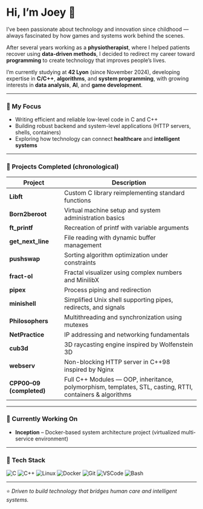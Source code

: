 # Hi, I’m Joey 👋

I’ve been passionate about technology and innovation since childhood — always fascinated by how games and systems work behind the scenes.  

After several years working as a **physiotherapist**, where I helped patients recover using **data-driven methods**, I decided to redirect my career toward **programming** to create technology that improves people’s lives.  

I’m currently studying at **42 Lyon** (since November 2024), developing expertise in **C/C++**, **algorithms**, and **system programming**, with growing interests in **data analysis**, **AI**, and **game development**.  

---

### 🧠 My Focus
- Writing efficient and reliable low-level code in C and C++  
- Building robust backend and system-level applications (HTTP servers, shells, containers)  
- Exploring how technology can connect **healthcare** and **intelligent systems**

---

### 🚀 Projects Completed (chronological)
| Project | Description |
|----------|--------------|
| **Libft** | Custom C library reimplementing standard functions |
| **Born2beroot** | Virtual machine setup and system administration basics |
| **ft_printf** | Recreation of printf with variable arguments |
| **get_next_line** | File reading with dynamic buffer management |
| **pushswap** | Sorting algorithm optimization under constraints |
| **fract-ol** | Fractal visualizer using complex numbers and MinilibX |
| **pipex** | Process piping and redirection |
| **minishell** | Simplified Unix shell supporting pipes, redirects, and signals |
| **Philosophers** | Multithreading and synchronization using mutexes |
| **NetPractice** | IP addressing and networking fundamentals |
| **cub3d** | 3D raycasting engine inspired by Wolfenstein 3D |
| **webserv** | Non-blocking HTTP server in C++98 inspired by Nginx |
| **CPP00–09 (completed)** | Full C++ Modules — OOP, inheritance, polymorphism, templates, STL, casting, RTTI, containers & algorithms |

---

### 🔧 Currently Working On
- **Inception** – Docker-based system architecture project (virtualized multi-service environment)  

---

### 🧩 Tech Stack
![C](https://img.shields.io/badge/-C-00599C?logo=c&logoColor=white)
![C++](https://img.shields.io/badge/-C++-00599C?logo=cplusplus&logoColor=white)
![Linux](https://img.shields.io/badge/-Linux-FCC624?logo=linux&logoColor=black)
![Docker](https://img.shields.io/badge/-Docker-2496ED?logo=docker&logoColor=white)
![Git](https://img.shields.io/badge/-Git-F05032?logo=git&logoColor=white)
![VSCode](https://img.shields.io/badge/-VSCode-007ACC?logo=visualstudiocode&logoColor=white)
![Bash](https://img.shields.io/badge/-Bash-4EAA25?logo=gnubash&logoColor=white)

---

⭐ *Driven to build technology that bridges human care and intelligent systems.*
